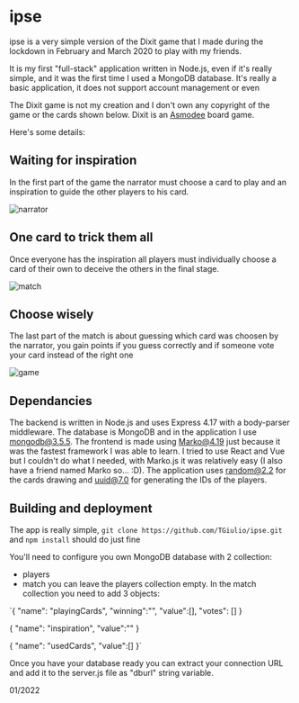 # ipse
ipse is a very simple version of the Dixit game that I made during the lockdown in February and March 2020 to play with my friends.

It is my first "full-stack" application written in Node.js, even if it's really simple, and it was the first time I used a MongoDB database. It's really a basic application, it does not support account management or even

The Dixit game is not my creation and I don't own any copyright of the game or the cards shown below. Dixit is an [Asmodee](https://www.asmodee.com) board game.

Here's some details:

## Waiting for inspiration
In the first part of the game the narrator must choose a card to play and an inspiration to guide the other players to his card.

![narrator](https://i.ibb.co/3RcY1YR/ipse-narratore-small.png)

## One card to trick them all

Once everyone has the inspiration all players must individually choose a card of their own to deceive the others in the final stage.

![match](https://i.ibb.co/fk7jGMz/ipse-match-small.png)

## Choose wisely

The last part of the match is about guessing which card was choosen by the narrator, you gain points if you guess correctly and if someone vote your card instead of the right one

![game](https://i.ibb.co/W5JnyY5/ipse-game-small.png)

## Dependancies
The backend is written in Node.js and uses Express 4.17 with a body-parser middleware. The database is MongoDB and in the application I use mongodb@3.5.5. The frontend is made using Marko@4.19 just because it was the fastest framework I was able to learn. I tried to use React and Vue but I couldn't do what I needed, with Marko.js it was relatively easy (I also have a friend named Marko so... :D). The application uses random@2.2 for the cards drawing and uuid@7.0 for generating the IDs of the players.

## Building and deployment

The app is really simple,
`git clone https://github.com/TGiulio/ipse.git` 
and
`npm install`
should do just fine

You'll need to configure you own MongoDB database with 2 collection:
- players
- match
you can leave the players collection empty. In the match collection you need to add 3 objects:

`{
  "name": "playingCards",
  "winning":"",
  "value":[],
  "votes": []
  }
  
  {
  "name": "inspiration",
  "value":""
  }
  
  {
  "name": "usedCards",
  "value":[]
  }`
  
  Once you have your database ready you can extract your connection URL and add it to the server.js file as "dburl" string variable.

01/2022

